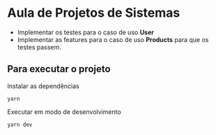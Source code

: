 # Aula de Projetos de Sistemas

* Implementar os testes para o caso de uso **User**
* Implementar as features para o caso de uso **Products** para que os testes passem.

## Para executar o projeto

Instalar as dependências

```
yarn
```

Executar em modo de desenvolvimento

```
yarn dev
```